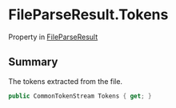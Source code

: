 # FileParseResult.Tokens

Property in [FileParseResult](api/csharp/yarn.compiler.fileparseresult.md)

## Summary

<param name="tokens">The tokens extracted from the file.</param>

```csharp
public CommonTokenStream Tokens { get; }
```

